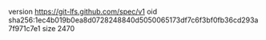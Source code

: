version https://git-lfs.github.com/spec/v1
oid sha256:1ec4b019b0ea8d0728248840d5050065173df7c6f3bf0fb36cd293a7f971c7e1
size 2470
